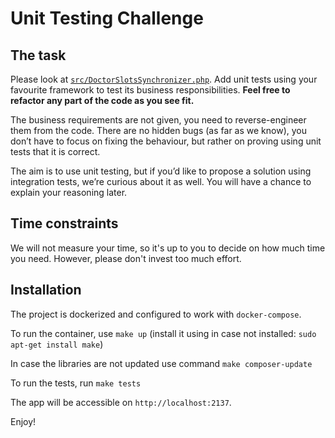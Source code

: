 # Unit Testing Challenge

## The task

Please look at [`src/DoctorSlotsSynchronizer.php`](src/DoctorSlotsSynchronizer.php). Add unit tests using your favourite framework to test its business responsibilities. **Feel free to refactor any part of the code as you see fit.**

The business requirements are not given, you need to reverse-engineer them from the code. There are no hidden bugs (as far as we know), you don’t have to focus on fixing the behaviour, but rather on proving using unit tests that it is correct.

The aim is to use unit testing, but if you’d like to propose a solution using integration tests, we’re curious about it as well. You will have a chance to explain your reasoning later.

## Time constraints

We will not measure your time, so it's up to you to decide on how much time you need. However, please don't invest too much effort.

## Installation
The project is dockerized and configured to work with `docker-compose`.

To run the container, use `make up` (install it using in case not installed: `sudo apt-get install make`)

In case the libraries are not updated use command `make composer-update`

To run the tests, run `make tests`

The app will be accessible on `http://localhost:2137`.

Enjoy!